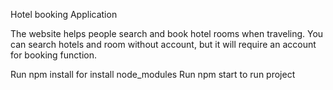 Hotel booking Application

The website helps people search and book hotel rooms when traveling. You can search hotels and room without account, but it will require an account for booking function.

Run npm install for install node_modules
Run npm start to run project
